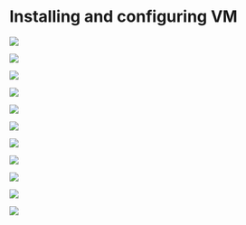 # Installing and configuring VM

![](../.gitbook/assets/image%20%2874%29.png)

![](../.gitbook/assets/image%20%2840%29.png)

![](../.gitbook/assets/image%20%2847%29.png)

![](../.gitbook/assets/image%20%2878%29.png)

![](../.gitbook/assets/image%20%2845%29.png)

![](../.gitbook/assets/image%20%2887%29.png)

![](../.gitbook/assets/image%20%2886%29.png)

![](../.gitbook/assets/image%20%2866%29.png)

![](../.gitbook/assets/image%20%2846%29.png)

![](../.gitbook/assets/image%20%2873%29.png)

![](../.gitbook/assets/image%20%2851%29.png)

